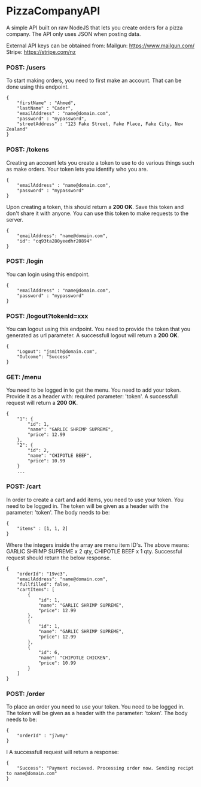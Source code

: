 # PizzaCompanyAPI
A simple API built on raw NodeJS that lets you create orders for a pizza company. The API only uses JSON when posting data.

External API keys can be obtained from:
Mailgun: https://www.mailgun.com/
Stripe: https://stripe.com/nz


### POST: /users
To start making orders, you need to first make an account. That can be done using this endpoint.
```
{
	"firstName" : "Ahmed",
	"lastName" : "Cader",
	"emailAddress" : "name@domain.com",
	"password" : "mypassword",
	"streetAddress" : "123 Fake Street, Fake Place, Fake City, New Zealand"
}
```
### POST: /tokens
Creating an account lets you create a token to use to do various things such as make orders. Your token lets you identify who you are.
```
{
	"emailAddress" : "name@domain.com",
	"password" : "mypassword"
}
```
Upon creating a token, this should return a **200 OK**. Save this token and don't share it with anyone. You can use this token to make requests to the server.
```
{
    "emailAddress": "name@domain.com",
    "id": "cq93ta280yeedhr20894"
}
```
### POST: /login
You can login using this endpoint.
```
{
	"emailAddress" : "name@domain.com",
	"password" : "mypassword"
}
```
### POST: /logout?tokenId=xxx
You can logout using this endpoint. You need to provide the token that you generated as url parameter.
A successfull logout will return a **200 OK**.
```
{
    "Logout": "jsmith@domain.com",
    "Outcome": "Success"
}
```

### GET: /menu
You need to be logged in to get the menu. You need to add your token. Provide it as a header with:
required parameter: 'token'.
A successfull request will return a **200 OK**.
```
{
    "1": {
        "id": 1,
        "name": "GARLIC SHRIMP SUPREME",
        "price": 12.99
    },
    "2": {
        "id": 2,
        "name": "CHIPOTLE BEEF",
        "price": 10.99
    }
    ...
```
### POST: /cart
In order to create a cart and add items, you need to use your token. You need to be logged in. The token will be given as a header with the parameter: 'token'. The body needs to be:
```
{
	"items" : [1, 1, 2]
}
```
Where the integers inside the array are menu item ID's. The above means: GARLIC SHRIMP SUPREME x 2 qty, CHIPOTLE BEEF x 1 qty. Successful request should return the below response. 
```
{
    "orderId": "19vc3",
    "emailAddress": "name@domain.com",
    "fullfilled": false,
    "cartItems": [
        {
            "id": 1,
            "name": "GARLIC SHRIMP SUPREME",
            "price": 12.99
        },
        {
            "id": 1,
            "name": "GARLIC SHRIMP SUPREME",
            "price": 12.99
        },
        {
            "id": 6,
            "name": "CHIPOTLE CHICKEN",
            "price": 10.99
        }
    ]
}
```
### POST: /order
To place an order you need to use your token. You need to be logged in. The token will be given as a header with the parameter: 'token'. The body needs to be:
```
{
	"orderId" : "j7wmy"
}
```
I
A successfull request will return a response:
```
{
    "Success": "Payment recieved. Processing order now. Sending recipt to name@domain.com"
}
```
